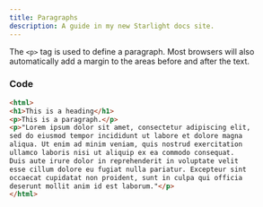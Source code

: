 ```yaml
---
title: Paragraphs
description: A guide in my new Starlight docs site.
---
```

The `<p>` tag is used to define a paragraph. Most browsers will also automatically add a margin to the areas before and after the text.
### Code
```html
<html>
<h1>This is a heading</h1>
<p>This is a paragraph.</p>
<p>"Lorem ipsum dolor sit amet, consectetur adipiscing elit, 
sed do eiusmod tempor incididunt ut labore et dolore magna 
aliqua. Ut enim ad minim veniam, quis nostrud exercitation 
ullamco laboris nisi ut aliquip ex ea commodo consequat. 
Duis aute irure dolor in reprehenderit in voluptate velit 
esse cillum dolore eu fugiat nulla pariatur. Excepteur sint 
occaecat cupidatat non proident, sunt in culpa qui officia 
deserunt mollit anim id est laborum."</p>
</html>
```
